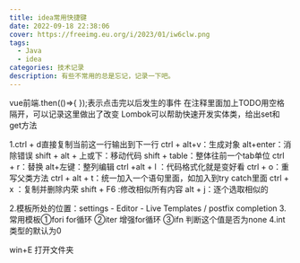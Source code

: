 ```yaml
---
title: idea常用快捷键
date: 2022-09-18 22:38:06
cover: https://freeimg.eu.org/i/2023/01/iw6clw.png
tags: 
  - Java
  - idea
categories: 技术记录
description: 有些不常用的总是忘记，记录一下吧。
---
```






vue前端.then(()=>{ });表示点击完以后发生的事件
在注释里面加上TODO用空格隔开，可以记录这里做出了改变
Lombok可以帮助快速开发实体类，给出set和get方法

1.ctrl + d直接复制当前这一行输出到下一行
ctrl + alt+v：生成对象
alt+enter：消除错误
shift + alt + 上或下：移动代码
shift + table：整体往前一个tab单位
ctrl + r：替换
alt+左键：整列编辑
ctrl +alt + l ：代码格式化就是变好看
ctrl + o：重写父类方法
ctrl + alt + t：统一加入一个语句里面，如加入到try catch里面
ctrl + x ：复制并删除内荣
shift + F6 :修改相似所有内容
alt + j：逐个选取相似的

2.模板所处的位置：settings - Editor - Live Templates / postfix completion
3.常用模板①fori for循环
②iter  增强for循环
③ifn   判断这个值是否为none
4.int类型的默认为0


win+E 打开文件夹

